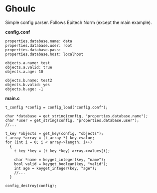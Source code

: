 # Ghoulc  
Simple config parser. Follows Epitech Norm (except the main example).

**config.conf**

    properties.database.name: data
    properties.database.user: root
    properties.database.pass: 
    properties.database.host: localhost

    objects.a.name: test
    objects.a.valid: true
    objects.a.age: 10
    
    objects.b.name: test2
    objects.b.valid: yes
    objects.b.age: -1

**main.c**  

    t_config *config = config_load("config.conf");
    
    char *database = get_string(config, "properties.database.name");
    char *user = get_string(config, "properties.database.user");
    //...
    
    t_key *objects = get_key(config, "objects");
    t_array *array = (t_array *) key->value;
    for (int i = 0; i < array->length; i++)
      {
        t_key *key = (t_key *key) array->values[i];
        
        char *name = keyget_integer(key, "name");
        bool valid = keyget_boolean(key, "valid");
        int age = keyget_integer(key, "age");
        //...
      }
    
    config_destroy(config);
